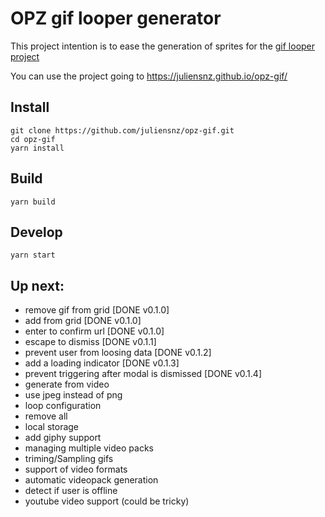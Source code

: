 # OPZ gif looper generator

This project intention is to ease the generation of sprites for the [gif looper project](https://www.synthpaks.com/collections/frontpage/products/gif-looper-template-project-beta)

You can use the project going to https://juliensnz.github.io/opz-gif/

## Install

    git clone https://github.com/juliensnz/opz-gif.git
    cd opz-gif
    yarn install

## Build

    yarn build

## Develop

    yarn start

## Up next:

- remove gif from grid [DONE v0.1.0]
- add from grid [DONE v0.1.0]
- enter to confirm url [DONE v0.1.0]
- escape to dismiss [DONE v0.1.1]
- prevent user from loosing data [DONE v0.1.2]
- add a loading indicator [DONE v0.1.3]
- prevent triggering after modal is dismissed [DONE v0.1.4]
- generate from video
- use jpeg instead of png
- loop configuration
- remove all
- local storage
- add giphy support
- managing multiple video packs
- triming/Sampling gifs
- support of video formats
- automatic videopack generation
- detect if user is offline
- youtube video support (could be tricky)
